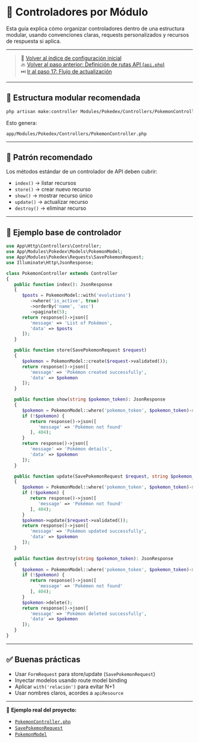 # 🧩 Controladores por Módulo

Esta guía explica cómo organizar controladores dentro de una estructura modular, usando convenciones claras, requests personalizados y recursos de respuesta si aplica.

---

> 🔗 [Volver al índice de configuración inicial](./index.md)  
> 🔙 [Volver al paso anterior: Definición de rutas API (`api.php`)](./routes.md)  
> ⏭️ [Ir al paso 17: Flujo de actualización](./update-flow.md)
---

## 📁 Estructura modular recomendada

   ```bash
   php artisan make:controller Modules/Pokedex/Controllers/PokemonController
   ```

Esto genera:

   ```
   app/Modules/Pokedex/Controllers/PokemonController.php
   ```

---

## 🧩 Patrón recomendado

Los métodos estándar de un controlador de API deben cubrir:

- `index()` → listar recursos
- `store()` → crear nuevo recurso
- `show()` → mostrar recurso único
- `update()` → actualizar recurso
- `destroy()` → eliminar recurso

---

## 🧾 Ejemplo base de controlador

   ```php
   use App\Http\Controllers\Controller;
   use App\Modules\Pokedex\Models\PokemonModel;
   use App\Modules\Pokedex\Requests\SavePokemonRequest;
   use Illuminate\Http\JsonResponse;

   class PokemonController extends Controller
   {
      public function index(): JsonResponse
      {
         $posts = PokemonModel::with('evolutions')
            ->where('is_active', true)
            ->orderBy('name', 'asc')
            ->paginate(5);
         return response()->json([
            'message' => 'List of Pokémon',
            'data' => $posts
         ]);
      }

      public function store(SavePokemonRequest $request)
      {
         $pokemon = PokemonModel::create($request->validated());
         return response()->json([
            'message' => 'Pokémon created successfully',
            'data' => $pokemon
         ]);
      }

      public function show(string $pokemon_token): JsonResponse
      {
         $pokemon = PokemonModel::where('pokemon_token', $pokemon_token)->first();
         if (!$pokemon) {
            return response()->json([
               'message' => 'Pokémon not found'
            ], 404);
         }
         return response()->json([
            'message' => 'Pokémon details',
            'data' => $pokemon
         ]);
      }

      public function update(SavePokemonRequest $request, string $pokemon_token): JsonResponse
      {
         $pokemon = PokemonModel::where('pokemon_token', $pokemon_token)->first();
         if (!$pokemon) {
            return response()->json([
               'message' => 'Pokémon not found'
            ], 404);
         }
         $pokemon->update($request->validated());
         return response()->json([
            'message' => 'Pokémon updated successfully',
            'data' => $pokemon
         ]);
      }

      public function destroy(string $pokemon_token): JsonResponse
      {
         $pokemon = PokemonModel::where('pokemon_token', $pokemon_token)->first();
         if (!$pokemon) {
            return response()->json([
               'message' => 'Pokémon not found'
            ], 404);
         }
         $pokemon->delete();
         return response()->json([
            'message' => 'Pokémon deleted successfully',
            'data' => $pokemon
         ]);
      }
   }
   ```

---

## ✅ Buenas prácticas

- Usar `FormRequest` para store/update (`SavePokemonRequest`)
- Inyectar modelos usando route model binding
- Aplicar `with('relación')` para evitar N+1
- Usar nombres claros, acordes a `apiResource`

---

🔎 **Ejemplo real del proyecto:**  
- [`PokemonController.php`](./examples/app/Modules/Pokedex/Controllers/PokedexController.php)
- [`SavePokemonRequest`](./examples/app/Modules/Pokedex/Requests/SavePokemonRequest.php)
- [`PokemonModel`](./examples/app/Modules/Pokedex/Models/PokemonModel.php)
